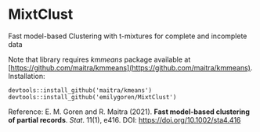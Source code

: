# MixtClust
Fast model-based Clustering with t-mixtures for complete and incomplete data

Note that library requires *kmmeans* package available at [https://github.com/maitra/kmmeans](https://github.com/maitra/kmmeans).
Installation: 

    devtools::install_github('maitra/kmeans')
    devtools::install_github('emilygoren/MixtClust')

Reference: E. M. Goren and R. Maitra (2021). **Fast model-based clustering of partial records**. *Stat*. 11(1), e416. DOI: https://doi.org/10.1002/sta4.416 
